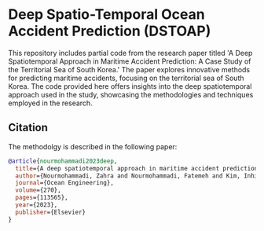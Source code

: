 # Deep Spatio-Temporal Ocean Accident Prediction (DSTOAP)
 
This repository includes partial code from the research paper titled 'A Deep Spatiotemporal Approach in Maritime Accident Prediction: A Case Study of the Territorial Sea of South Korea.' The paper explores innovative methods for predicting maritime accidents, focusing on the territorial sea of South Korea. The code provided here offers insights into the deep spatiotemporal approach used in the study, showcasing the methodologies and techniques employed in the research.

## Citation
The methodolgy is described in the following paper:
```bibtex
@article{nourmohammadi2023deep,
  title={A deep spatiotemporal approach in maritime accident prediction: A case study of the territorial sea of South Korea},
  author={Nourmohammadi, Zahra and Nourmohammadi, Fatemeh and Kim, Inhi and Park, Shin Hyoung},
  journal={Ocean Engineering},
  volume={270},
  pages={113565},
  year={2023},
  publisher={Elsevier}
}
